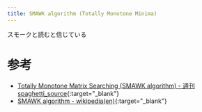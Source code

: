 ```yaml
---
title: SMAWK algorithm (Totally Monotone Minima)
---
```


スモークと読むと信じている



# 参考

* [Totally Monotone Matrix Searching (SMAWK algorithm) - 週刊 spaghetti_source](https://topcoder.g.hatena.ne.jp/spaghetti_source/20120923/1348327542){:target="_blank"}<!--_-->
* [SMAWK algorithm - wikipedia(en)](https://en.wikipedia.org/wiki/SMAWK_algorithm){:target="_blank"}<!--_-->

